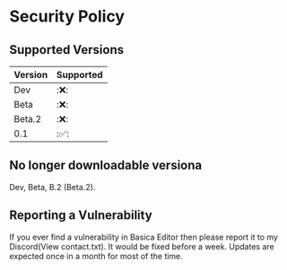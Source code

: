 # Security Policy

## Supported Versions

| Version | Supported          |
| ------- | ------------------ |
| Dev     | :❌:               |
| Beta    | :❌:               |
| Beta.2  | :❌:               |
| 0.1     | :✅:               |

## No longer downloadable versiona
Dev, Beta, B.2 (Beta.2).

## Reporting a Vulnerability
If you ever find a vulnerability in Basica Editor then please report it to my Discord(View contact.txt). It would be fixed before a week. Updates are expected once in a month for most of the time.
